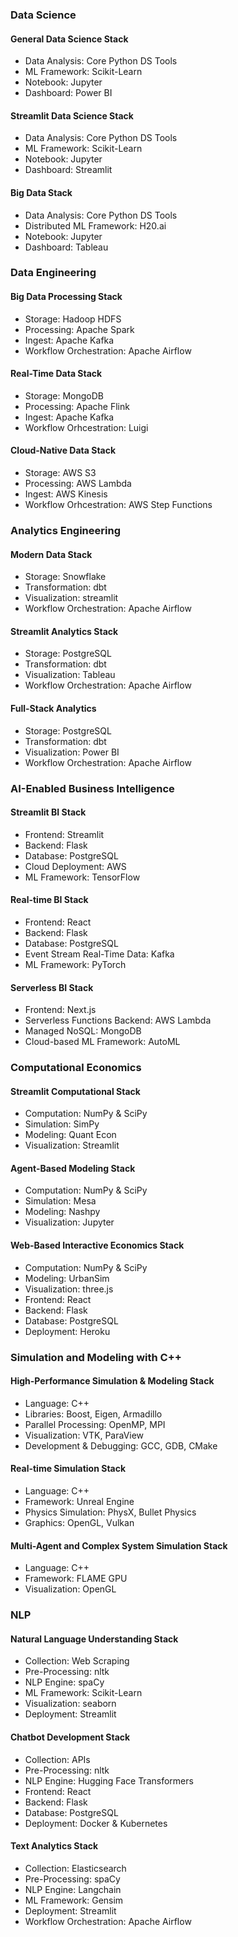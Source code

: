 ### Data Science
#### General Data Science Stack
- Data Analysis: Core Python DS Tools
- ML Framework: Scikit-Learn
- Notebook: Jupyter
- Dashboard: Power BI
#### Streamlit Data Science Stack
- Data Analysis: Core Python DS Tools
- ML Framework: Scikit-Learn
- Notebook: Jupyter
- Dashboard: Streamlit
#### Big Data Stack
- Data Analysis: Core Python DS Tools
- Distributed ML Framework: H20.ai 
- Notebook: Jupyter
- Dashboard: Tableau

### Data Engineering
#### Big Data Processing Stack
- Storage: Hadoop HDFS
- Processing: Apache Spark
- Ingest: Apache Kafka
- Workflow Orchestration: Apache Airflow
#### Real-Time Data Stack
- Storage: MongoDB
- Processing: Apache Flink
- Ingest: Apache Kafka
- Workflow Orhcestration: Luigi
#### Cloud-Native Data Stack
- Storage: AWS S3
- Processing: AWS Lambda
- Ingest: AWS Kinesis
- Workflow Orhcestration: AWS Step Functions 

### Analytics Engineering
#### Modern Data Stack
- Storage: Snowflake
- Transformation: dbt
- Visualization: streamlit
- Workflow Orchestration: Apache Airflow
#### Streamlit Analytics Stack
- Storage: PostgreSQL
- Transformation: dbt
- Visualization: Tableau
- Workflow Orchestration: Apache Airflow
#### Full-Stack Analytics
- Storage: PostgreSQL
- Transformation: dbt
- Visualization: Power BI
- Workflow Orchestration: Apache Airflow

### AI-Enabled Business Intelligence
#### Streamlit BI Stack
- Frontend: Streamlit
- Backend: Flask
- Database: PostgreSQL
- Cloud Deployment: AWS
- ML Framework: TensorFlow
#### Real-time BI Stack
- Frontend: React
- Backend: Flask
- Database: PostgreSQL
- Event Stream Real-Time Data: Kafka
- ML Framework: PyTorch
#### Serverless BI Stack
- Frontend: Next.js
- Serverless Functions Backend: AWS Lambda
- Managed NoSQL: MongoDB
- Cloud-based ML Framework: AutoML
  
### Computational Economics
#### Streamlit Computational Stack
- Computation: NumPy & SciPy
- Simulation: SimPy
- Modeling: Quant Econ
- Visualization: Streamlit
#### Agent-Based Modeling Stack
- Computation: NumPy & SciPy
- Simulation: Mesa
- Modeling: Nashpy
- Visualization: Jupyter
#### Web-Based Interactive Economics Stack
- Computation: NumPy & SciPy
- Modeling: UrbanSim
- Visualization: three.js
- Frontend: React
- Backend: Flask
- Database: PostgreSQL
- Deployment: Heroku

### Simulation and Modeling with C++
#### High-Performance Simulation & Modeling Stack
- Language: C++
- Libraries: Boost, Eigen, Armadillo
- Parallel Processing: OpenMP, MPI
- Visualization: VTK, ParaView
- Development & Debugging: GCC, GDB, CMake
#### Real-time Simulation Stack
- Language: C++
- Framework: Unreal Engine
- Physics Simulation: PhysX, Bullet Physics
- Graphics: OpenGL, Vulkan
#### Multi-Agent and Complex System Simulation Stack
- Language: C++
- Framework: FLAME GPU
- Visualization: OpenGL

### NLP
#### Natural Language Understanding Stack
- Collection: Web Scraping
- Pre-Processing: nltk
- NLP Engine: spaCy
- ML Framework: Scikit-Learn
- Visualization: seaborn
- Deployment: Streamlit
#### Chatbot Development Stack
- Collection: APIs
- Pre-Processing: nltk
- NLP Engine: Hugging Face Transformers
- Frontend: React
- Backend: Flask
- Database: PostgreSQL
- Deployment: Docker & Kubernetes
#### Text Analytics Stack
- Collection: Elasticsearch
- Pre-Processing: spaCy
- NLP Engine: Langchain
- ML Framework: Gensim
- Deployment: Streamlit
- Workflow Orchestration: Apache Airflow 
